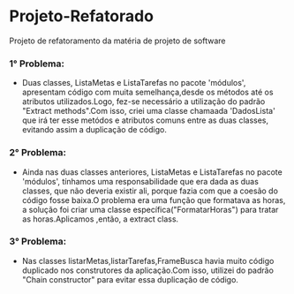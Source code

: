 # Projeto-Refatorado
Projeto de refatoramento da matéria de projeto de software

### 1° Problema:
- Duas classes, ListaMetas e ListaTarefas no pacote 'módulos', apresentam código com muita semelhança,desde os métodos até os atributos utilizados.Logo, fez-se necessário a utilização do padrão "Extract methods".Com isso, criei uma classe chamaada 'DadosLista' que irá ter esse metódos e atributos comuns entre as duas classes, evitando assim a duplicação de código.

### 2° Problema:
- Ainda nas duas classes anteriores, ListaMetas e ListaTarefas no pacote 'módulos', tínhamos uma responsabilidade que era dada as duas classes, que não deveria existir ali, porque fazia com que a coesão do código fosse baixa.O problema era uma função que formatava as horas, a solução foi criar uma classe específica("FormatarHoras") para tratar as horas.Aplicamos ,então, a extract class.

### 3° Problema:
- Nas classes listarMetas,listarTarefas,FrameBusca havia muito código duplicado nos construtores da aplicação.Com isso, utilizei do padrão "Chain constructor" para evitar essa duplicação de código.
